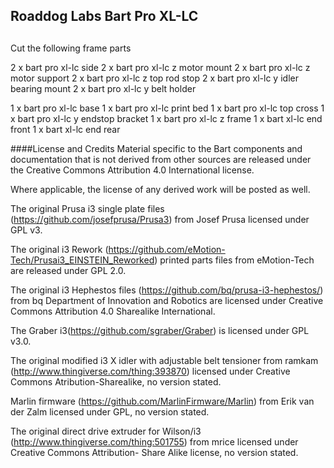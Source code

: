## Roaddog Labs Bart Pro XL-LC
## 

Cut the following frame parts

2 x bart pro xl-lc side
2 x bart pro xl-lc z motor mount
2 x bart pro xl-lc z motor support
2 x bart pro xl-lc z top rod stop
2 x bart pro xl-lc y idler bearing mount
2 x bart pro xl-lc y belt holder

1 x bart pro xl-lc base 
1 x bart pro xl-lc print bed
1 x bart pro xl-lc top cross
1 x bart pro xl-lc y endstop bracket
1 x bart pro xl-lc z frame
1 x bart xl-lc end front
1 x bart xl-lc end rear



####License and Credits
Material specific to the Bart components and documentation that is not
derived from other sources are released under the Creative Commons
Attribution 4.0 International license.

Where applicable, the license of any derived work will be posted as
well.

The original Prusa i3 single plate files
(https://github.com/josefprusa/Prusa3) from Josef Prusa licensed under
GPL v3.

The original i3 Rework
(https://github.com/eMotion-Tech/Prusai3_EINSTEIN_Reworked) printed
parts files from eMotion-Tech are released under GPL 2.0.

The original i3 Hephestos files
(https://github.com/bq/prusa-i3-hephestos/) from bq Department of
Innovation and Robotics are licensed under Creative Commons Attribution
4.0 Sharealike International.

The Graber i3(https://github.com/sgraber/Graber) is licensed under GPL
v3.0.

The original modified i3 X idler with adjustable belt tensioner from
ramkam (http://www.thingiverse.com/thing:393870) licensed under Creative
Commons Atribution-Sharealike, no version stated.

Marlin firmware (https://github.com/MarlinFirmware/Marlin) from Erik van
der Zalm licensed under GPL, no version stated.


The original direct drive extruder for Wilson/i3
(http://www.thingiverse.com/thing:501755) from mrice licensed under
Creative Commons Attribution- Share Alike license, no version stated.